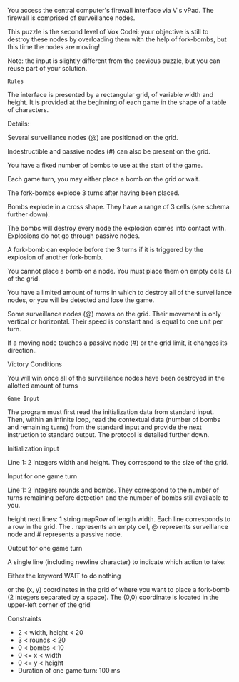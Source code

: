 You access the central computer's firewall interface via V's vPad. The firewall is comprised of surveillance nodes.

This puzzle is the second level of Vox Codei: your objective is still to destroy these nodes by overloading them with the help of fork-bombs, but this time the nodes are moving!

Note: the input is slightly different from the previous puzzle, but you can reuse part of your solution.

 	Rules

The interface is presented by a rectangular grid, of variable width and height. It is provided at the beginning of each game in the shape of a table of characters.

Details:
 
Several surveillance nodes (@) are positioned on the grid.

Indestructible and passive nodes (#) can also be present on the grid.

You have a fixed number of bombs to use at the start of the game.

Each game turn, you may either place a bomb on the grid or wait.

The fork-bombs explode 3 turns after having been placed.

Bombs explode in a cross shape. They have a range of 3 cells (see schema further down).

The bombs will destroy every node the explosion comes into contact with. Explosions do not go through passive nodes.

A fork-bomb can explode before the 3 turns if it is triggered by the explosion of another fork-bomb.

You cannot place a bomb on a node. You must place them on empty cells (.) of the grid.

You have a limited amount of turns in which to destroy all of the surveillance nodes, or you will be detected and lose the game.

Some surveillance nodes (@) moves on the grid. Their movement is only vertical or horizontal. Their speed is constant and is equal to one unit per turn.

If a moving node touches a passive node (#) or the grid limit, it changes its direction..

 
Victory Conditions

You will win once all of the surveillance nodes have been destroyed in the allotted amount of turns

 	Game Input

The program must first read the initialization data from standard input. Then, within an infinite loop, read the contextual data (number of bombs and remaining turns) from the standard input and provide the next instruction to standard output. The protocol is detailed further down.

Initialization input

Line 1: 2 integers width and height. They correspond to the size of the grid.

Input for one game turn

Line 1: 2 integers rounds and bombs. They correspond to the number of turns remaining before detection and the number of bombs still available to you.

height next lines: 1 string mapRow of length width. Each line corresponds to a row in the grid. The . represents an empty cell, @ represents surveillance node and # represents a passive node.

Output for one game turn

A single line (including newline character) to indicate which action to take:

Either the keyword WAIT to do nothing

or the (x, y) coordinates in the grid of where you want to place a fork-bomb (2 integers separated by a space). The (0,0) coordinate is located in the upper-left corner of the grid

Constraints
* 2 < width, height < 20
* 3 < rounds < 20
* 0 < bombs < 10
* 0 <= x < width
* 0 <= y < height
* Duration of one game turn: 100 ms